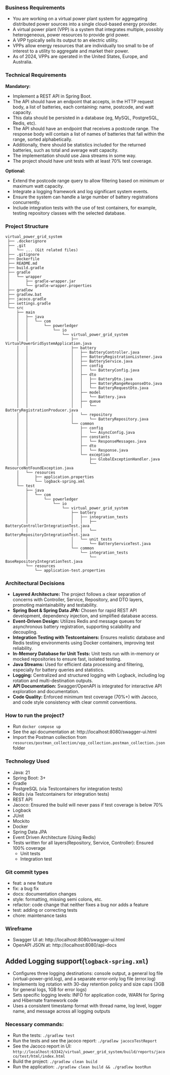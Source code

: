 ### Business Requirements

- You are working on a virtual power plant system for aggregating distributed power sources into a single cloud-based
  energy provider.
- A virtual power plant (VPP) is a system that integrates multiple, possibly heterogeneous, power resources to provide
  grid power.
- A VPP typically sells its output to an electric utility.
- VPPs allow energy resources that are individually too small to be of interest to a utility to aggregate and market
  their power.
- As of 2024, VPPs are operated in the United States, Europe, and Australia.

### Technical Requirements

**Mandatory:**

- Implement a REST API in Spring Boot.
- The API should have an endpoint that accepts, in the HTTP request body, a list of batteries, each containing: name,
  postcode, and watt capacity.
- This data should be persisted in a database (eg, MySQL, PostgreSQL, Redis, etc).
- The API should have an endpoint that receives a postcode range. The response body will contain a list of names of
  batteries that fall within the range, sorted alphabetically.
- Additionally, there should be statistics included for the returned batteries, such as total and average watt capacity.
- The implementation should use Java streams in some way.
- The project should have unit tests with at least 70% test coverage.

**Optional:**

- Extend the postcode range query to allow filtering based on minimum or maximum watt capacity.
- Integrate a logging framework and log significant system events.
- Ensure the system can handle a large number of battery registrations concurrently.
- Include integration tests with the use of test containers, for example, testing repository classes with the selected
  database.

### Project Structure

```
virtual_power_grid_system
 ├── .dockerignore
 ├── .git
 │   └── ... (Git related files)
 ├── .gitignore
 ├── Dockerfile
 ├── README.md
 ├── build.gradle
 ├── gradle
 │   └── wrapper
 │       ├── gradle-wrapper.jar
 │       └── gradle-wrapper.properties
 ├── gradlew
 ├── gradlew.bat
 ├── jacoco.gradle
 ├── settings.gradle
 └── src
     ├── main
     │   ├── java
     │   │   └── com
     │   │       └── powerledger
     │   │           └── io
     │   │               └── virtual_power_grid_system
     │   │                   ├── VirtualPowerGridSystemApplication.java
     │   │                   ├── battery
     │   │                   │   ├── BatteryController.java
     │   │                   │   ├── BatteryRegistrationListener.java
     │   │                   │   ├── BatteryService.java
     │   │                   │   ├── config
     │   │                   │   │   └── BatteryConfig.java
     │   │                   │   ├── dto
     │   │                   │   │   ├── BatteryDto.java
     │   │                   │   │   ├── BatteryRangeResponseDto.java
     │   │                   │   │   └── BatteryRequestDto.java
     │   │                   │   ├── model
     │   │                   │   │   └── Battery.java
     │   │                   │   ├── queue
     │   │                   │   │   └── BatteryRegistrationProducer.java
     │   │                   │   └── repository
     │   │                   │       └── BatteryRepository.java
     │   │                   └── common
     │   │                       ├── config
     │   │                       │   └── AsyncConfig.java
     │   │                       ├── constants
     │   │                       │   └── ResponseMessages.java
     │   │                       ├── dto
     │   │                       │   └── Response.java
     │   │                       └── exception
     │   │                           ├── GlobalExceptionHandler.java
     │   │                           └── ResourceNotFoundException.java
     │   └── resources
     │       ├── application.properties
     │       └── logback-spring.xml
     └── test
         ├── java
         │   └── com
         │       └── powerledger
         │           └── io
         │               └── virtual_power_grid_system
         │                   ├── battery
         │                   │   ├── integration_tests
         │                   │   │   ├── BatteryControllerIntegrationTest.java
         │                   │   │   └── BatteryRepositoryIntegrationTest.java
         │                   │   └── unit_tests
         │                   │       └── BatteryServiceTest.java
         │                   └── common
         │                       └── integration_tests
         │                           └── BaseRepositoryIntegrationTest.java
         └── resources
             └── application-test.properties
```

### Architectural Decisions

- **Layered Architecture:** The project follows a clear separation of concerns with Controller, Service, Repository, and
  DTO layers, promoting maintainability and testability.
- **Spring Boot & Spring Data JPA:** Chosen for rapid REST API development, dependency injection, and simplified
  database access.
- **Event-Driven Design:** Utilizes Redis and message queues for asynchronous battery registration, supporting
  scalability and decoupling.
- **Integration Testing with Testcontainers:** Ensures realistic database and Redis testing environments using Docker
  containers, improving test reliability.
- **In-Memory Database for Unit Tests:** Unit tests run with in-memory or mocked repositories to ensure fast, isolated
  testing.
- **Java Streams:** Used for efficient data processing and filtering, especially for battery queries and statistics.
- **Logging:** Centralized and structured logging with Logback, including log rotation and multi-destination outputs.
- **API Documentation:** Swagger/OpenAPI is integrated for interactive API exploration and documentation.
- **Code Quality:** Enforced minimum test coverage (70%+) with Jacoco, and code style consistency with clear commit
  conventions.

### How to run the project?

- Run `docker compose up`
- See the api documentation at: http://localhost:8080/swagger-ui.html
- Import the Postman collection from `resources/postman_collection/vpp_collection.postman_collection.json` folder

### Technology Used

- Java: 21
- Spring Boot: 3+
- Gradle
- PostgreSQL (via Testcontainers for integration tests)
- Redis (via Testcontainers for integration tests)
- REST API
- Jacoco: Ensured the build will never pass if test coverage is below 70%
- Logback
- JUnit
- Mockito
- Docker
- Spring Data JPA
- Event Driven Architecture (Using Redis)
- Tests written for all layers(Repository, Service, Controller): Ensured 100% coverage
    - Unit tests
    - Integration test

### Git commit types

- feat: a new feature
- fix: a bug fix
- docs: documentation changes
- style: formatting, missing semi colons, etc.
- refactor: code change that neither fixes a bug nor adds a feature
- test: adding or correcting tests
- chore: maintenance tasks

### Wireframe

- Swagger UI at: http://localhost:8080/swagger-ui.html
- OpenAPI JSON at: http://localhost:8080/api-docs

## Added Logging support(`logback-spring.xml`)

- Configures three logging destinations: console output, a general log file (virtual-power-grid.log), and a separate
  error-only log file (error.log)
- Implements log rotation with 30-day retention policy and size caps (3GB for general logs, 1GB for error logs)
- Sets specific logging levels: INFO for application code, WARN for Spring and Hibernate framework code
- Uses a consistent timestamp format with thread name, log level, logger name, and message across all logging outputs

### Necessary commands:

- Run the tests: `./gradlew test`
- Run the tests and see the jacoco report: `./gradlew jacocoTestReport`
- See the Jacoco report in UI:
  `http://localhost:63342/virtual_power_grid_system/build/reports/jacoco/test/html/index.html`
- Build the project: `./gradlew clean build`
- Run the application: `./gradlew clean build && ./gradlew bootRun`

